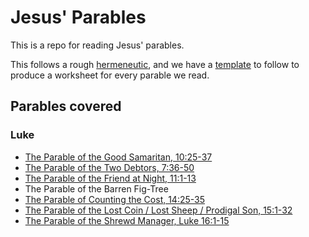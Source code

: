 # Jesus' Parables

This is a repo for reading Jesus' parables.

This follows a rough [hermeneutic](./HERMENEUTIC.md), and we have a
[template](./worksheet_template.md) to follow to produce a worksheet for every parable we
read.

## Parables covered

### Luke

* [The Parable of the Good Samaritan, 10:25-37](./worksheets/luke_10_25-37.md)
* [The Parable of the Two Debtors, 7:36-50](./worksheets/luke_7_36-50.md)
* [The Parable of the Friend at Night, 11:1-13](./worksheets/luke_11_1-13.md)
* The Parable of the Barren Fig-Tree
* [The Parable of Counting the Cost, 14:25-35](./worksheets/luke_14_25-35)
* [The Parable of the Lost Coin / Lost Sheep / Prodigal Son, 15:1-32](./worksheets/luke_15_1-32.md)
* [The Parable of the Shrewd Manager, Luke 16:1-15](./worksheets/luke_16_1-15.md)

